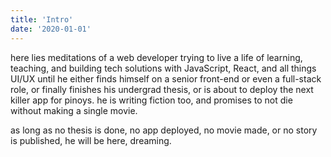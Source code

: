 ```yaml
---
title: 'Intro'
date: '2020-01-01'
---
```


here lies meditations of a web developer trying to live a life
of learning, teaching, and building tech solutions
with JavaScript, React, and all things UI/UX until he
either finds himself on a senior front-end or even a full-stack role, 
or finally finishes his undergrad thesis,
or is about to deploy the next killer app for pinoys.
he is writing fiction too, and promises to not die without making a single movie.

as long as no thesis is done, no app deployed, no movie made, or no story is published, he will be here, dreaming.